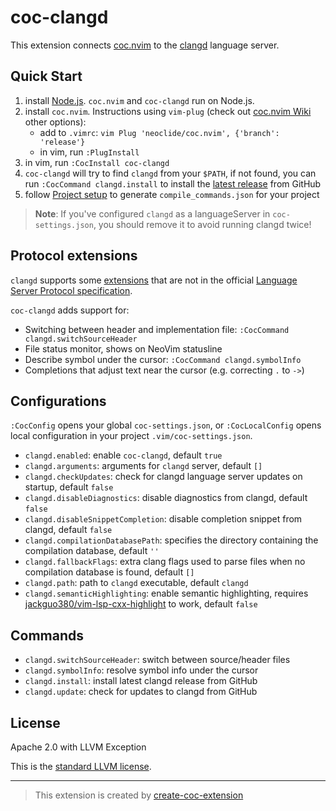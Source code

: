 # coc-clangd

This extension connects [coc.nvim][] to the [clangd][] language server.

## Quick Start

1. install [Node.js][]. `coc.nvim` and `coc-clangd` run on Node.js.
1. install `coc.nvim`. Instructions using `vim-plug` (check out [coc.nvim Wiki][] other options):
   - add to `.vimrc`: `vim Plug 'neoclide/coc.nvim', {'branch': 'release'}`
   - in vim, run `:PlugInstall`
1. in vim, run `:CocInstall coc-clangd`
1. `coc-clangd` will try to find `clangd` from your `$PATH`, if not found, you can run `:CocCommand clangd.install` to install the [latest release][] from GitHub
1. follow [Project setup][] to generate `compile_commands.json` for your project

> **Note**: If you've configured `clangd` as a languageServer in `coc-settings.json`, you should remove it to avoid running clangd twice!

## Protocol extensions

`clangd` supports some [extensions][] that are not in the official [Language Server Protocol specification][lsp].

`coc-clangd` adds support for:

- Switching between header and implementation file: `:CocCommand clangd.switchSourceHeader`
- File status monitor, shows on NeoVim statusline
- Describe symbol under the cursor: `:CocCommand clangd.symbolInfo`
- Completions that adjust text near the cursor (e.g. correcting `.` to `->`)

## Configurations

`:CocConfig` opens your global `coc-settings.json`, or `:CocLocalConfig` opens local configuration in your project `.vim/coc-settings.json`.

- `clangd.enabled`: enable `coc-clangd`, default `true`
- `clangd.arguments`: arguments for `clangd` server, default `[]`
- `clangd.checkUpdates`: check for clangd language server updates on startup, default `false`
- `clangd.disableDiagnostics`: disable diagnostics from clangd, default `false`
- `clangd.disableSnippetCompletion`: disable completion snippet from clangd, default `false`
- `clangd.compilationDatabasePath`: specifies the directory containing the compilation database, default `''`
- `clangd.fallbackFlags`: extra clang flags used to parse files when no compilation database is found, default `[]`
- `clangd.path`: path to `clangd` executable, default `clangd`
- `clangd.semanticHighlighting`: enable semantic highlighting, requires [jackguo380/vim-lsp-cxx-highlight](https://github.com/jackguo380/vim-lsp-cxx-highlight) to work, default `false`

## Commands

- `clangd.switchSourceHeader`: switch between source/header files
- `clangd.symbolInfo`: resolve symbol info under the cursor
- `clangd.install`: install latest clangd release from GitHub
- `clangd.update`: check for updates to clangd from GitHub

## License

Apache 2.0 with LLVM Exception

This is the [standard LLVM license](https://llvm.org/foundation/relicensing/).

---

> This extension is created by [create-coc-extension](https://github.com/fannheyward/create-coc-extension)

[node.js]: https://nodejs.org/en/
[clangd]: https://clangd.llvm.org/installation.html
[coc.nvim]: https://github.com/neoclide/coc.nvim
[coc.nvim wiki]: https://github.com/neoclide/coc.nvim/wiki/Install-coc.nvim
[lsp]: https://microsoft.github.io/language-server-protocol/specification
[extensions]: https://clangd.llvm.org/extensions.html
[latest release]: https://github.com/clangd/clangd/releases
[project setup]: https://clangd.llvm.org/installation.html#project-setup
